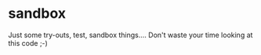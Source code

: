 sandbox
=======

Just some try-outs, test, sandbox things.... Don't waste your time looking at this code ;-)